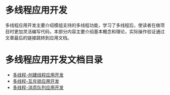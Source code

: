 # 多线程应用开发

多线程应用开发主要介绍模组支持的多线程功能，学习了多线程后，使读者在做项目时更加灵活编写代码，本部分内容主要介绍基本概念和理论，实际操作验证通过文章最后的链接跳转到应用文档。

# 多线程应用开发文档目录

- [多线程-创建线程应用开发](多线程-创建线程.md)
- [多线程-互斥锁应用开发](多线程-互斥锁应用.md)
- [多线程-消息队列应用开发](多线程-消息队列应用.md)
